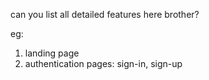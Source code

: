 can you list all detailed features here brother?

eg:

1. landing page
2. authentication pages: sign-in, sign-up
